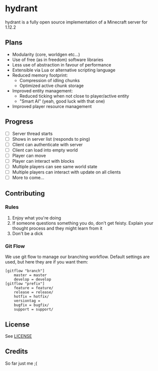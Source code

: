 # hydrant

hydrant is a fully open source implementation of a Minecraft server for 1.12.2

## Plans
  - Modularity (core, worldgen etc...)
  - Use of free (as in freedom) software libraries
  - Less use of abstraction in favour of performance
  - Extensible via Lua or alternative scripting language
  - Reduced memory footprint:
    - Compression of idling chunks
    - Optimized active chunk storage
  - Improved entity management:
    - Reduced ticking when not close to player/active entity
    - "Smart AI" (yeah, good luck with that one)
  - Improved player resource management

## Progress
  - [ ] Server thread starts
  - [ ] Shows in server list (responds to ping)
  - [ ] Client can authenticate with server
  - [ ] Client can load into empty world
  - [ ] Player can move
  - [ ] Player can interact with blocks
  - [ ] Multiple players can see same world state
  - [ ] Multiple players can interact with update on all clients
  - [ ] More to come...

## Contributing

### Rules
  1. Enjoy what you're doing
  2. If someone questions something you do, don't get feisty. Explain your thought process and they might learn from it
  3. Don't be a dick

### Git Flow

We use git flow to manage our branching workflow.
Default settings are used, but here they are if you want them:

```
[gitflow "branch"]
	master = master
	develop = develop
[gitflow "prefix"]
	feature = feature/
	release = release/
	hotfix = hotfix/
	versiontag = 
	bugfix = bugfix/
	support = support/
```

## License

See [LICENSE](./LICENSE)

## Credits

So far just me ;(
